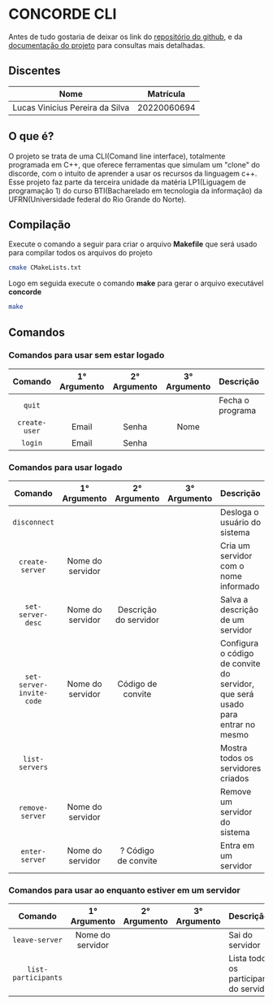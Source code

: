# CONCORDE CLI

Antes de tudo gostaria de deixar os link do [repositório do github](https://github.com/lucasnike/LP1-PROJETO-CONCORDE.git), e da [documentação do projeto](https://lucasnike.github.io/LP1-PROJETO-CONCORDE/) para consultas mais detalhadas.

## Discentes
| Nome                            | Matrícula   |
| ------------------------------- | ----------- |
| Lucas Vinicius Pereira da Silva | 20220060694 |
## O que é?

O projeto se trata de uma CLI(Comand line interface), totalmente programada em C++, que oferece ferramentas que simulam um "clone" do discorde, com o intuito de aprender a usar os recursos da linguagem c++. Esse projeto faz parte da terceira unidade da matéria LP1(Liguagem de programação 1) do curso BTI(Bacharelado em tecnologia da informação) da UFRN(Universidade federal do Rio Grande do Norte).

## Compilação

Execute o comando a seguir para criar o arquivo **Makefile** que será usado para compilar todos os arquivos do projeto

```bash
cmake CMakeLists.txt
```
Logo em seguida execute o comando **make** para gerar o arquivo executável **concorde** 
```bash
make
```

## Comandos

### Comandos para usar sem estar logado

|    Comando    | 1° Argumento | 2° Argumento | 3° Argumento | Descrição        |
| :-----------: | :----------: | :----------: | :----------: | :--------------- |
|    `quit`     |              |              |              | Fecha o programa |
| `create-user` |    Email     |    Senha     |     Nome     |                  |
|    `login`    |    Email     |    Senha     |

### Comandos para usar logado

|         Comando          |   1° Argumento   |     2° Argumento      | 3° Argumento | Descrição                                                                      |
| :----------------------: | :--------------: | :-------------------: | :----------: | :----------------------------------------------------------------------------- |
|       `disconnect`       |                  |                       |              | Desloga o usuário do sistema                                                   |
|     `create-server`      | Nome do servidor |                       |              | Cria um servidor com o nome informado                                          |
|    `set-server-desc`     | Nome do servidor | Descrição do servidor |              | Salva a descrição de um servidor                                               |
| `set-server-invite-code` | Nome do servidor |   Código de convite   |              | Configura o código de convite do servidor, que será usado para entrar no mesmo |
|      `list-servers`      |                  |                       |              | Mostra todos os servidores criados                                             |
|     `remove-server`      | Nome do servidor |                       |              | Remove um servidor do sistema                                                  |
|      `enter-server`      | Nome do servidor |  ? Código de convite  |              | Entra em um servidor                                                           |

### Comandos para usar ao enquanto estiver em um servidor

|       Comando       |   1° Argumento   | 2° Argumento | 3° Argumento | Descrição                                |
| :-----------------: | :--------------: | :----------: | :----------: | :--------------------------------------- |
|   `leave-server`    | Nome do servidor |              |              | Sai do servidor                          |
| `list-participants` |                  |              |              | Lista todos os participantes do servidor |